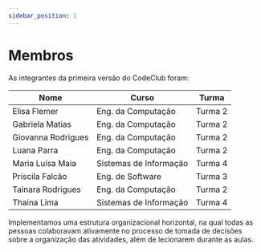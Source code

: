 ```yaml
---
sidebar_position: 1
---
```


# Membros

As integrantes da primeira versão do CodeClub foram:

| Nome         | Curso | Turma      |
|--------------|-------|-------------|
| Elisa Flemer | Eng. da Computação | Turma 2 |
| Gabriela Matias | Eng. da Computação | Turma 2 |
| Giovanna Rodrigues | Eng. da Computação | Turma 2 |
| Luana Parra | Eng. da Computação | Turma 2 |
| Maria Luísa Maia | Sistemas de Informação | Turma 4 |
| Priscila Falcão | Eng. de Software | Turma 3 |
| Tainara Rodrigues | Eng. da Computação | Turma 2 |
| Thaina Lima | Sistemas de Informação | Turma 4 |

Implementamos uma estrutura organizacional horizontal, na qual todas as pessoas colaboravam ativamente no processo de tomada de decisões sobre a organização das atividades, além de lecionarem durante as aulas.
